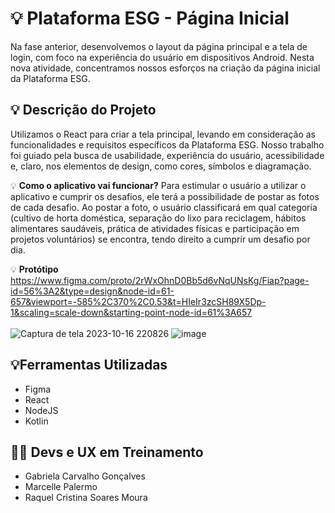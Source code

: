 # 💡 Plataforma ESG - Página Inicial

Na fase anterior, desenvolvemos o layout da página principal e a tela de login, com foco na experiência do usuário em dispositivos Android. Nesta nova atividade, concentramos nossos esforços na criação da página inicial da Plataforma ESG.

## 💡 Descrição do Projeto

Utilizamos o React para criar a tela principal, levando em consideração as funcionalidades e requisitos específicos da Plataforma ESG. Nosso trabalho foi guiado pela busca de usabilidade, experiência do usuário, acessibilidade e, claro, nos elementos de design, como cores, símbolos e diagramação.



💡 **Como o aplicativo vai funcionar?**
Para estimular o usuário a utilizar o aplicativo e cumprir os desafios, ele terá a possibilidade de postar as fotos de cada desafio. Ao postar a foto, o usuário classificará em qual categoria (cultivo de horta doméstica, separação do lixo para reciclagem, hábitos alimentares saudáveis, prática de atividades físicas e participação em projetos voluntários) se encontra, tendo direito a cumprir um desafio por dia.


💡 **Protótipo**
https://www.figma.com/proto/2rWxOhnD0Bb5d6vNqUNsKg/Fiap?page-id=56%3A2&type=design&node-id=61-657&viewport=-585%2C370%2C0.53&t=HIeIr3zcSH89X5Dp-1&scaling=scale-down&starting-point-node-id=61%3A657
<br>
<br>
![Captura de tela 2023-10-16 220826](https://github.com/gabriela-cg/login-form/assets/111471780/dadd4fdf-912c-4941-a054-852840b5b542)
![image](https://github.com/Raquel-Moura/sustentaa-o/assets/111471780/26111457-eab4-4dd1-b22c-f70753a42778)







## 💡Ferramentas Utilizadas

- Figma
- React
- NodeJS
- Kotlin


## 👩‍💻 **Devs e UX em Treinamento**


- Gabriela Carvalho Gonçalves
- Marcelle Palermo
- Raquel Cristina Soares Moura
